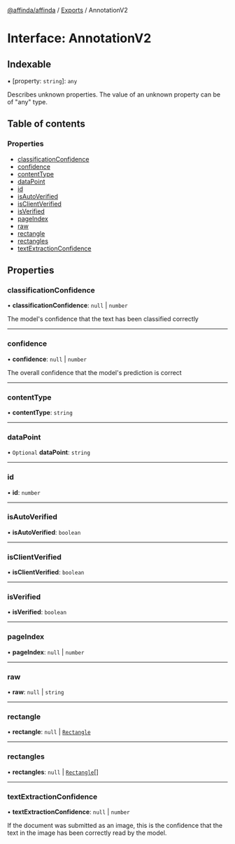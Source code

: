 [@affinda/affinda](../README.md) / [Exports](../modules.md) / AnnotationV2

# Interface: AnnotationV2

## Indexable

▪ [property: `string`]: `any`

Describes unknown properties. The value of an unknown property can be of "any" type.

## Table of contents

### Properties

- [classificationConfidence](AnnotationV2.md#classificationconfidence)
- [confidence](AnnotationV2.md#confidence)
- [contentType](AnnotationV2.md#contenttype)
- [dataPoint](AnnotationV2.md#datapoint)
- [id](AnnotationV2.md#id)
- [isAutoVerified](AnnotationV2.md#isautoverified)
- [isClientVerified](AnnotationV2.md#isclientverified)
- [isVerified](AnnotationV2.md#isverified)
- [pageIndex](AnnotationV2.md#pageindex)
- [raw](AnnotationV2.md#raw)
- [rectangle](AnnotationV2.md#rectangle)
- [rectangles](AnnotationV2.md#rectangles)
- [textExtractionConfidence](AnnotationV2.md#textextractionconfidence)

## Properties

### classificationConfidence

• **classificationConfidence**: ``null`` \| `number`

The model's confidence that the text has been classified correctly

___

### confidence

• **confidence**: ``null`` \| `number`

The overall confidence that the model's prediction is correct

___

### contentType

• **contentType**: `string`

___

### dataPoint

• `Optional` **dataPoint**: `string`

___

### id

• **id**: `number`

___

### isAutoVerified

• **isAutoVerified**: `boolean`

___

### isClientVerified

• **isClientVerified**: `boolean`

___

### isVerified

• **isVerified**: `boolean`

___

### pageIndex

• **pageIndex**: ``null`` \| `number`

___

### raw

• **raw**: ``null`` \| `string`

___

### rectangle

• **rectangle**: ``null`` \| [`Rectangle`](Rectangle.md)

___

### rectangles

• **rectangles**: ``null`` \| [`Rectangle`](Rectangle.md)[]

___

### textExtractionConfidence

• **textExtractionConfidence**: ``null`` \| `number`

If the document was submitted as an image, this is the confidence that the text in the image has been correctly read by the model.
